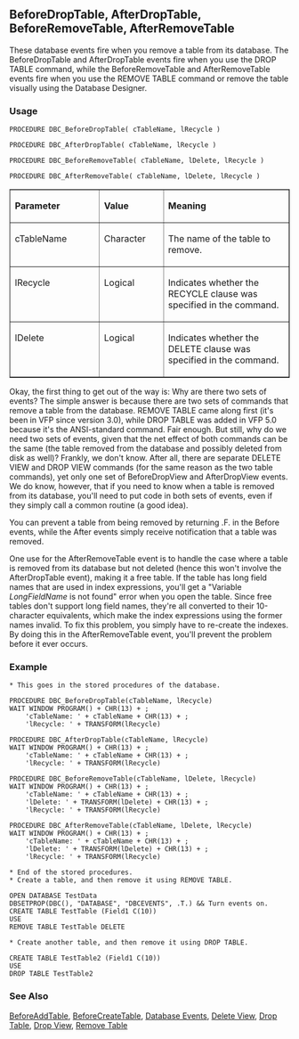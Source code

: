 ## BeforeDropTable, AfterDropTable, BeforeRemoveTable, AfterRemoveTable

These database events fire when you remove a table from its database. The BeforeDropTable and AfterDropTable events fire when you use the DROP TABLE command, while the BeforeRemoveTable and AfterRemoveTable events fire when you use the REMOVE TABLE command or remove the table visually using the Database Designer.

### Usage

```foxpro
PROCEDURE DBC_BeforeDropTable( cTableName, lRecycle )

PROCEDURE DBC_AfterDropTable( cTableName, lRecycle )

PROCEDURE DBC_BeforeRemoveTable( cTableName, lDelete, lRecycle )

PROCEDURE DBC_AfterRemoveTable( cTableName, lDelete, lRecycle )
```
<table border cellspacing=0 cellpadding=0 width=100%>
<tr>
  <td width=32% valign=top>
  <p><b>Parameter</b></p>
  </td>
  <td width=23% valign=top>
  <p><b>Value</b></p>
  </td>
  <td width=45% valign=top>
  <p><b>Meaning</b></p>
  </td>
 </tr>
<tr>
  <td width=32% valign=top>
  <p>cTableName</p>
  </td>
  <td width=23% valign=top>
  <p>Character</p>
  </td>
  <td width=45% valign=top>
  <p>The name of the table to remove.</p>
  </td>
 </tr>
<tr>
  <td width=32% valign=top>
  <p>lRecycle</p>
  </td>
  <td width=23% valign=top>
  <p>Logical</p>
  </td>
  <td width=45% valign=top>
  <p>Indicates whether the RECYCLE clause was specified in the command.</p>
  </td>
 </tr>
<tr>
  <td width=32% valign=top>
  <p>lDelete</p>
  </td>
  <td width=23% valign=top>
  <p>Logical</p>
  </td>
  <td width=45% valign=top>
  <p>Indicates whether the DELETE clause was specified in the command.</p>
  </td>
 </tr>
</table>

Okay, the first thing to get out of the way is: Why are there two sets of events? The simple answer is because there are two sets of commands that remove a table from the database. REMOVE TABLE came along first (it's been in VFP since version 3.0), while DROP TABLE was added in VFP 5.0 because it's the ANSI-standard command. Fair enough. But still, why do we need two sets of events, given that the net effect of both commands can be the same (the table removed from the database and possibly deleted from disk as well)? Frankly, we don't know. After all, there are separate DELETE VIEW and DROP VIEW commands (for the same reason as the two table commands), yet only one set of BeforeDropView and AfterDropView events. We do know, however, that if you need to know when a table is removed from its database, you'll need to put code in both sets of events, even if they simply call a common routine (a good idea).

You can prevent a table from being removed by returning .F. in the Before events, while the After events simply receive notification that a table was removed.

One use for the AfterRemoveTable event is to handle the case where a table is removed from its database but not deleted (hence this won't involve the AfterDropTable event), making it a free table. If the table has long field names that are used in index expressions, you'll get a "Variable *LongFieldName* is not found" error when you open the table. Since free tables don't support long field names, they're all converted to their 10-character equivalents, which make the index expressions using the former names invalid. To fix this problem, you simply have to re-create the indexes. By doing this in the AfterRemoveTable event, you'll prevent the problem before it ever occurs.

### Example

```foxpro
* This goes in the stored procedures of the database.

PROCEDURE DBC_BeforeDropTable(cTableName, lRecycle)
WAIT WINDOW PROGRAM() + CHR(13) + ;
    'cTableName: ' + cTableName + CHR(13) + ;
    'lRecycle: ' + TRANSFORM(lRecycle)

PROCEDURE DBC_AfterDropTable(cTableName, lRecycle)
WAIT WINDOW PROGRAM() + CHR(13) + ;
    'cTableName: ' + cTableName + CHR(13) + ;
    'lRecycle: ' + TRANSFORM(lRecycle)

PROCEDURE DBC_BeforeRemoveTable(cTableName, lDelete, lRecycle)
WAIT WINDOW PROGRAM() + CHR(13) + ;
    'cTableName: ' + cTableName + CHR(13) + ;
    'lDelete: ' + TRANSFORM(lDelete) + CHR(13) + ;
    'lRecycle: ' + TRANSFORM(lRecycle)

PROCEDURE DBC_AfterRemoveTable(cTableName, lDelete, lRecycle)
WAIT WINDOW PROGRAM() + CHR(13) + ;
    'cTableName: ' + cTableName + CHR(13) + ;
    'lDelete: ' + TRANSFORM(lDelete) + CHR(13) + ;
    'lRecycle: ' + TRANSFORM(lRecycle)

* End of the stored procedures.
* Create a table, and then remove it using REMOVE TABLE.

OPEN DATABASE TestData
DBSETPROP(DBC(), "DATABASE", "DBCEVENTS", .T.) && Turn events on.
CREATE TABLE TestTable (Field1 C(10))
USE
REMOVE TABLE TestTable DELETE

* Create another table, and then remove it using DROP TABLE.

CREATE TABLE TestTable2 (Field1 C(10))
USE
DROP TABLE TestTable2
```
### See Also

[BeforeAddTable](s4g835.md), [BeforeCreateTable](s4g835.md), [Database Events](s4g900.md), [Delete View](s4g353.md), [Drop Table](s4g693.md), [Drop View](s4g693.md), [Remove Table](s4g314.md)
